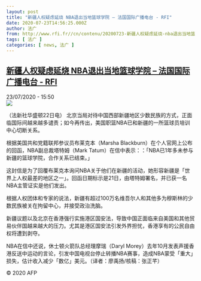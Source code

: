 ```yaml
---
layout: post
title: "新疆人权疑虑延烧 NBA退出当地篮球学院 – 法国国际广播电台 - RFI"
date: 2020-07-23T14:56:25.000Z
author: 法广
from: http://www.rfi.fr//cn/contenu/20200723-新疆人权疑虑延烧-nba退出当地篮球学院
tags: [ 法广 ]
categories: [ news, 法广 ]
---
```

<!--1595516185000-->
[新疆人权疑虑延烧 NBA退出当地篮球学院 – 法国国际广播电台 - RFI](http://www.rfi.fr//cn/contenu/20200723-%E6%96%B0%E7%96%86%E4%BA%BA%E6%9D%83%E7%96%91%E8%99%91%E5%BB%B6%E7%83%A7-nba%E9%80%80%E5%87%BA%E5%BD%93%E5%9C%B0%E7%AF%AE%E7%90%83%E5%AD%A6%E9%99%A2)
------

<div>
<div>23/07/2020 - 15:50</div><img src="https://s.rfi.fr/media/display/b6a4ff70-ccee-11ea-aaac-005056bff430/w:310/p:16x9/spo0001b.200723215003.jpg"><div class="t-content__body u-clearfix"><div class="m-interstitial"></div><p>（法新社华盛顿22日电）    北京当局对待中国西部新疆地区少数民族的方式，正面临国际间越来越多谴责；如今再传出，美国职篮NBA已和新疆的一所篮球员培训中心切断关系。</p><p>    根据美国共和党籍联邦参议员布莱克本（Marsha Blackburn）在个人官网上公布的回函，NBA副总裁塔特姆（Mark Tatum）在信中表示：：「NBA已1年多未参与新疆的篮球学院，合作关系已结束。」</p><p>    这封信是为了回覆布莱克本询问NBA关于他们在新疆的活动，她形容新疆是「世界上人权最差的地区之一」。回函日期标示是21日，由塔特姆署名，并已获一名NBA主管证实是他们发出。</p><p>    根据人权团体和专家的说法，新疆有超过100万名维吾尔人和其他多为穆斯林的少数民族被关在拘留中心，并接受政治洗脑。</p><p>    新疆议题以及北京在香港强行实施港区国安法，导致中国正面临来自美国和其他贸易伙伴国越来越大的压力。尤其是港区国安法引发外界担忧，香港享有的公民自由权将遭到剥夺。</p><p>    NBA在信中还说，休士顿火箭队总经理摩瑞（Daryl Morey）去年10月发表声援香港反送中运动的言论，引发中国电视台停止转播NBA赛事，造成NBA蒙受「重大」损失，估计收入减少「数亿」美元。（译者：廖禹扬/核稿：张正芊）</p><p class="t-copyright">© 2020 AFP</p>        </div>
</div>
